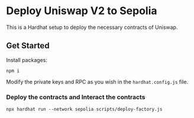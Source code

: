 # Deploy Uniswap V2 to Sepolia

This is a Hardhat setup to deploy the necessary contracts of Uniswap.

## Get Started

Install packages:

```
npm i
```

Modify the private keys and RPC as you wish in the `hardhat.config.js` file.

### Deploy the contracts and Interact the contracts

```
npx hardhat run --network sepolia scripts/deploy-factory.js
```
